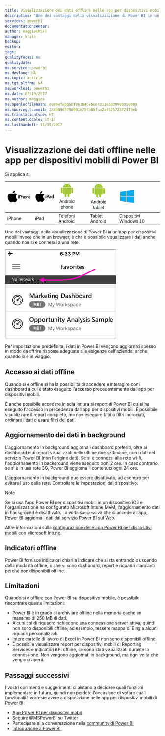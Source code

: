 ```yaml
---
title: Visualizzazione dei dati offline nelle app per dispositivi mobili di Power BI
description: "Uno dei vantaggi della visualizzazione di Power BI in un'app per dispositivi mobili invece che in un browser, è che è possibile visualizzare i dati anche quando non si è connessi a una rete."
services: powerbi
documentationcenter: 
author: maggiesMSFT
manager: kfile
backup: 
editor: 
tags: 
qualityfocus: no
qualitydate: 
ms.service: powerbi
ms.devlang: NA
ms.topic: article
ms.tgt_pltfrm: NA
ms.workload: powerbi
ms.date: 07/19/2017
ms.author: maggies
ms.openlocfilehash: 60804fabd6bf863b4d7bc642116bb3998b058009
ms.sourcegitcommit: 284b09d579d601e754a05fba2a4025723724f8eb
ms.translationtype: HT
ms.contentlocale: it-IT
ms.lasthandoff: 11/15/2017
---
```

# <a name="view-your-data-offline-in-the-power-bi-mobile-apps"></a>Visualizzazione dei dati offline nelle app per dispositivi mobili di Power BI
Si applica a:

| ![iPhone](media/mobile-apps-offline-data/iphone-logo-50-px.png) | ![iPad](media/mobile-apps-offline-data/ipad-logo-50-px.png) | ![Telefono Android](media/mobile-apps-offline-data/android-phone-logo-50-px.png) | ![Tablet Android](media/mobile-apps-offline-data/android-tablet-logo-50-px.png) | ![Windows 10](media/mobile-apps-offline-data/win-10-logo-50-px.png) |
|:--- |:--- |:--- |:--- |:--- |
| iPhone |iPad |Telefoni Android |Tablet Android |Dispositivi Windows 10 |

Uno dei vantaggi della visualizzazione di Power BI in un'app per dispositivi mobili invece che in un browser, è che è possibile visualizzare i dati anche quando non si è connessi a una rete. 

![Nessun messaggio di rete](media/mobile-apps-offline-data/power-bi-iphone-no-network.png)

Per impostazione predefinita, i dati in Power BI vengono aggiornati spesso in modo da offrire risposte adeguate alle esigenze dell'azienda, anche quando si è in viaggio.

## <a name="data-access-while-youre-offline"></a>Accesso ai dati offline
Quando si è offline si ha la possibilità di accedere e interagire con i dashboard a cui è stato eseguito l'accesso precedentemente dall'app per dispositivi mobili.

È anche possibile accedere in sola lettura ai report di Power BI cui si ha eseguito l'accesso in precedenza dall'app per dispositivi mobili. È possibile visualizzare il report completo, ma non eseguire filtri o filtri incrociati, ordinare i dati o usare filtri dei dati.

## <a name="background-data-refresh"></a>Aggiornamento dei dati in background
L'aggiornamento in background aggiorna i dashboard preferiti, oltre ai dashboard e ai report visualizzati nelle ultime due settimane, con i dati nel servizio Power BI (non l'origine dati). Se si è connessi alla rete wi-fi, l'aggiornamento in background viene eseguito ogni 2 ore. In caso contrario, se si è in una rete 3G, Power BI aggiorna il contenuto ogni 24 ore.

L'aggiornamento in background può essere disattivato, ad esempio per evitare l'uso della rete. Controllare le impostazioni del dispositivo.

> [!NOTE]
> Se si usa l'app Power BI per dispositivi mobili in un dispositivo iOS e l'organizzazione ha configurato Microsoft Intune MAM, l'aggiornamento dati in background è disattivato. La volta successiva che si accede all'app, Power BI aggiorna i dati dal servizio Power BI sul Web.
> 
> Altre informazioni sulla [configurazione delle app Power BI per dispositivi mobili con Microsoft Intune](service-admin-mobile-intune.md). 
> 
> 

## <a name="offline-indicators"></a>Indicatori offline
Power BI fornisce indicatori chiari a indicare che si sta entrando o uscendo dalla modalità offline, o che vi sono dashboard, report e riquadri mancanti perché non disponibili offline.

## <a name="limitations"></a>Limitazioni
Quando si è offline con Power BI su dispositivo mobile, è possibile riscontrare queste limitazioni:

* Power BI è in grado di archiviare offline nella memoria cache un massimo di 250 MB di dati.
* Alcuni tipi di riquadro richiedono una connessione server attiva, quindi non sono disponibili offline; ad esempio, tessere mappa di Bing e alcuni riquadri personalizzati.
* Intere cartelle di lavoro di Excel in Power BI non sono disponibili offline.
* È possibile visualizzare report per dispositivi mobili di Reporting Services e indicatori KPI offline, se sono stati visualizzati durante la connessione. Non vengono aggiornati in background, ma ogni volta che vengono aperti. 

## <a name="next-steps"></a>Passaggi successivi
I vostri commenti e suggerimenti ci aiutano a decidere quali funzioni implementare in futuro, quindi non perdete l'occasione di votare quali funzionalità vorreste avere a disposizione nelle app per dispositivi mobili di Power BI. 

* [App Power BI per dispositivi mobili](mobile-apps-for-mobile-devices.md)
* Seguire @MSPowerBI su Twitter
* Partecipare alla conversazione nella [community di Power BI](http://community.powerbi.com/)
* [Introduzione a Power BI](service-get-started.md)

